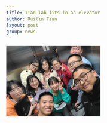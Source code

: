 ```yaml
---
title: Tian lab fits in an elevator
author: Ruilin Tian
layout: post
group: news
---
```


 <img src="/static/img/news/20211223_tian_lab_elevator.jpg" width="50%" alt="group-photo" class="img-fluid"> 







  



